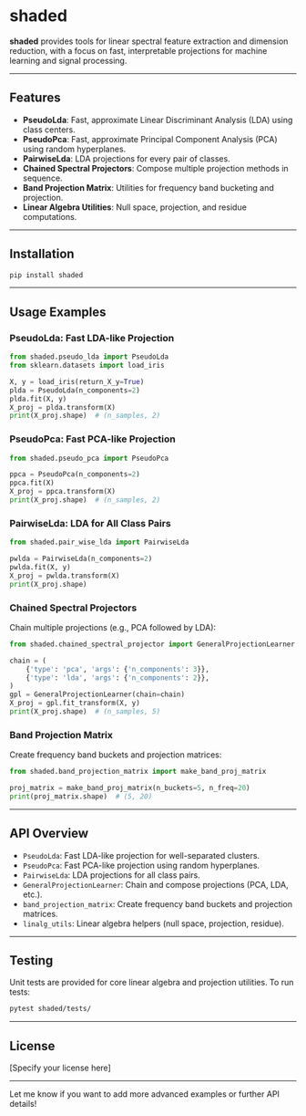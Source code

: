 # shaded

**shaded** provides tools for linear spectral feature extraction and dimension reduction, with a focus on fast, interpretable projections for machine learning and signal processing.

---

## Features

- **PseudoLda**: Fast, approximate Linear Discriminant Analysis (LDA) using class centers.
- **PseudoPca**: Fast, approximate Principal Component Analysis (PCA) using random hyperplanes.
- **PairwiseLda**: LDA projections for every pair of classes.
- **Chained Spectral Projectors**: Compose multiple projection methods in sequence.
- **Band Projection Matrix**: Utilities for frequency band bucketing and projection.
- **Linear Algebra Utilities**: Null space, projection, and residue computations.

---

## Installation

```bash
pip install shaded
```

---

## Usage Examples

### PseudoLda: Fast LDA-like Projection

```python
from shaded.pseudo_lda import PseudoLda
from sklearn.datasets import load_iris

X, y = load_iris(return_X_y=True)
plda = PseudoLda(n_components=2)
plda.fit(X, y)
X_proj = plda.transform(X)
print(X_proj.shape)  # (n_samples, 2)
```

### PseudoPca: Fast PCA-like Projection

```python
from shaded.pseudo_pca import PseudoPca

ppca = PseudoPca(n_components=2)
ppca.fit(X)
X_proj = ppca.transform(X)
print(X_proj.shape)  # (n_samples, 2)
```

### PairwiseLda: LDA for All Class Pairs

```python
from shaded.pair_wise_lda import PairwiseLda

pwlda = PairwiseLda(n_components=2)
pwlda.fit(X, y)
X_proj = pwlda.transform(X)
print(X_proj.shape)
```

### Chained Spectral Projectors

Chain multiple projections (e.g., PCA followed by LDA):

```python
from shaded.chained_spectral_projector import GeneralProjectionLearner

chain = (
    {'type': 'pca', 'args': {'n_components': 3}},
    {'type': 'lda', 'args': {'n_components': 2}},
)
gpl = GeneralProjectionLearner(chain=chain)
X_proj = gpl.fit_transform(X, y)
print(X_proj.shape)  # (n_samples, 5)
```

### Band Projection Matrix

Create frequency band buckets and projection matrices:

```python
from shaded.band_projection_matrix import make_band_proj_matrix

proj_matrix = make_band_proj_matrix(n_buckets=5, n_freq=20)
print(proj_matrix.shape)  # (5, 20)
```

---

## API Overview

- `PseudoLda`: Fast LDA-like projection for well-separated clusters.
- `PseudoPca`: Fast PCA-like projection using random hyperplanes.
- `PairwiseLda`: LDA projections for all class pairs.
- `GeneralProjectionLearner`: Chain and compose projections (PCA, LDA, etc.).
- `band_projection_matrix`: Create frequency band buckets and projection matrices.
- `linalg_utils`: Linear algebra helpers (null space, projection, residue).

---

## Testing

Unit tests are provided for core linear algebra and projection utilities. To run tests:

```bash
pytest shaded/tests/
```

---

## License

[Specify your license here]

---

Let me know if you want to add more advanced examples or further API details!
